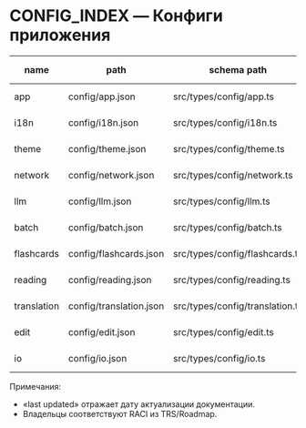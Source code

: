 # CONFIG_INDEX — Конфиги приложения

| name        | path                    | schema path                     | last updated | owner        |
| ----------- | ----------------------- | ------------------------------- | ------------ | ------------ |
| app         | config/app.json         | src/types/config/app.ts         | 2025-08-23   | Core Eng     |
| i18n        | config/i18n.json        | src/types/config/i18n.ts        | 2025-08-23   | Core Eng     |
| theme       | config/theme.json       | src/types/config/theme.ts       | 2025-08-23   | Frontend Eng |
| network     | config/network.json     | src/types/config/network.ts     | 2025-08-23   | Core Eng     |
| llm         | config/llm.json         | src/types/config/llm.ts         | 2025-08-23   | Core Eng     |
| batch       | config/batch.json       | src/types/config/batch.ts       | 2025-08-23   | Core Eng     |
| flashcards  | config/flashcards.json  | src/types/config/flashcards.ts  | 2025-08-23   | Frontend Eng |
| reading     | config/reading.json     | src/types/config/reading.ts     | 2025-08-23   | Frontend Eng |
| translation | config/translation.json | src/types/config/translation.ts | 2025-08-23   | Frontend Eng |
| edit        | config/edit.json        | src/types/config/edit.ts        | 2025-08-23   | Frontend Eng |
| io          | config/io.json          | src/types/config/io.ts          | 2025-08-23   | Core Eng     |

Примечания:

- «last updated» отражает дату актуализации документации.
- Владельцы соответствуют RACI из TRS/Roadmap.
